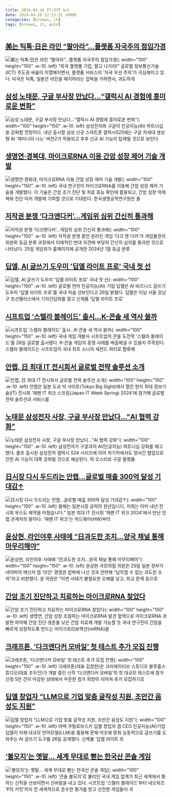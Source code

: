 ```yaml
---
title: 2024.04.26 IT/과학 뉴스
date: 2024-04-26 12:13:31 +0900
categories: [krnews, it]
tags: [krnews, it, auto]
---
```

## [美는 틱톡·日은 라인 “팔아라”...플랫폼 자국주의 점입가경](https://n.news.naver.com/mnews/article/016/0002300093)

![美는 틱톡·日은 라인 “팔아라”...플랫폼 자국주의 점입가경](https://mimgnews.pstatic.net/image/origin/016/2024/04/25/2300093.jpg?type=nf220_150){: width="100" height="150" .w-10 .left}
“외국 플랫폼 기업, 팔고 나가라!” 글로벌 정보통신기술(ICT) 주도권 싸움이 치열해지면서, 플랫폼 서비스의 ‘자국 우선 주의’가 극심해지고 있다. 미국은 틱톡, 일본은 라인을 매각하라는 압박을 가하면서, 과도하게

## [삼성 노태문, 구글 부사장 만났다…“갤럭시 AI 경험에 흥미로운 변화”](https://n.news.naver.com/mnews/article/030/0003201612)

![삼성 노태문, 구글 부사장 만났다…“갤럭시 AI 경험에 흥미로운 변화”](https://mimgnews.pstatic.net/image/origin/030/2024/04/26/3201612.jpg?type=nf220_150){: width="100" height="150" .w-10 .left}
삼성전자와 구글이 인공지능(AI) 파트너십을 강화할 전망이다. 내년 출시할 삼성 신규 스마트폰 갤럭시S25에는 구글 차세대 생성형 AI '제미나이 나노' 버전2가 적용되고 추후 신규 AI 기능이 탑재될 것으로 보인다

## [생명연·경북대, 마이크로RNA 이용 간암 성장 제어 기술 개발](https://n.news.naver.com/mnews/article/421/0007505967)

![생명연·경북대, 마이크로RNA 이용 간암 성장 제어 기술 개발](https://mimgnews.pstatic.net/image/origin/421/2024/04/26/7505967.jpg?type=nf220_150){: width="100" height="150" .w-10 .left}
국내 연구진이 마이크로RNA를 이용해 간암 성장 제어 기술을 개발했다. 이 기술은 간암 조기 진단 및 치료 효능 확인에 활용되고, 간암 성장 억제제와 진단 마커 개발에 기여할 것으로 기대된다. 한국생명공학연구원은 줄

## [저작권 분쟁 ‘다크앤다커’…게임위 심위 간신히 통과해](https://n.news.naver.com/mnews/article/366/0000988375)

![저작권 분쟁 ‘다크앤다커’…게임위 심위 간신히 통과해](https://mimgnews.pstatic.net/image/origin/366/2024/04/25/988375.jpg?type=nf220_150){: width="100" height="150" .w-10 .left}
저작권 분쟁 중인 온라인 게임 ‘다크 앤 다커’가 게임물관리위원회 등급 분류 과정에서 이례적인 반대 의견에 부딪혀 간신히 심의를 통과한 것으로 나타났다. 25일 게임위가 홈페이지에 공개한 2024년 1월 등급 분류

## [딥엘, AI 글쓰기 도우미 '딥엘 라이트 프로' 국내 첫 선](https://n.news.naver.com/mnews/article/031/0000832008)

![딥엘, AI 글쓰기 도우미 '딥엘 라이트 프로' 국내 첫 선](https://mimgnews.pstatic.net/image/origin/031/2024/04/26/832008.jpg?type=nf220_150){: width="100" height="150" .w-10 .left}
글로벌 언어 인공지능(AI) 기업 딥엘은 AI 비즈니스 글쓰기 도우미 '딥엘 라이트 프로'를 국내 처음 선보인다고 26일 밝혔다. 딥엘은 이날 서울 강남구 조선팰리스에서 기자간담회를 열고 신제품 ‘딥엘 라이트 프로'

## [시프트업 ‘스텔라 블레이드’ 출시…K-콘솔 새 역사 쓸까](https://n.news.naver.com/mnews/article/003/0012514659)

![시프트업 ‘스텔라 블레이드’ 출시…K-콘솔 새 역사 쓸까](https://mimgnews.pstatic.net/image/origin/003/2024/04/26/12514659.jpg?type=nf220_150){: width="100" height="150" .w-10 .left}
국내 게임 개발사 시프트업의 콘솔 도전작 ‘스텔라 블레이드’를 26일 글로벌 출시됐다. K-콘솔 게임의 흥행 사례를 배출해낼 수 있을지 주목된다. 스텔라 블레이드는 시프트업이 국내 최초 소니의 세컨드 파티로 합류해

## [안랩, 日 최대 IT 전시회서 글로벌 전략 솔루션 소개](https://n.news.naver.com/mnews/article/018/0005724666)

![안랩, 日 최대 IT 전시회서 글로벌 전략 솔루션 소개](https://mimgnews.pstatic.net/image/origin/018/2024/04/26/5724666.jpg?type=nf220_150){: width="100" height="150" .w-10 .left}
안랩은 일본 도쿄 빅 사이트(Tokyo Big Sight)에서 열린 현지 최대 정보기술(IT) 전시회 ‘재팬 IT 위크 스프링(Japan IT Week Spring) 2024‘에 참가해 글로벌 전략 솔루션과 서비스를

## [노태문 삼성전자 사장, 구글 부사장 만났다…"AI 협력 강화"](https://n.news.naver.com/mnews/article/015/0004977585)

![노태문 삼성전자 사장, 구글 부사장 만났다…"AI 협력 강화"](https://mimgnews.pstatic.net/image/origin/015/2024/04/26/4977585.jpg?type=nf220_150){: width="100" height="150" .w-10 .left}
삼성전자가 구글과의 AI(인공지능) 파트너십 강화를 예고했다. 올초 출시된 삼성전자 갤럭시 S24 시리즈에 이어 차기작에서도 양사간 협업으로 인한 AI 기능이 대폭 강화될 것으로 예상된다. 릭 오스터로 구글 플랫폼·

## [日시장 다시 두드리는 안랩…글로벌 매출 300억 달성 기대감↑](https://n.news.naver.com/mnews/article/003/0012512977)

![日시장 다시 두드리는 안랩…글로벌 매출 300억 달성 기대감↑](https://mimgnews.pstatic.net/image/origin/003/2024/04/25/12512977.jpg?type=nf220_150){: width="100" height="150" .w-10 .left}
올해는 일본시장 공략의 원년입니다, 저희는 이미 내년 전시회 부스도 예약을 마쳤습니다." 일본 최대 IT 전시회 ‘재팬 IT 위크 2024'에서 만난 안랩 관계자의 말이다. '재팬 IT 위크'는 하드웨어(HW)부터

## [윤상현, 라인야후 사태에 “日과도한 조치…양국 채널 통해 마무리해야”](https://n.news.naver.com/mnews/article/016/0002300326)

![윤상현, 라인야후 사태에 “日과도한 조치…양국 채널 통해 마무리해야”](https://mimgnews.pstatic.net/image/origin/016/2024/04/25/2300326.jpg?type=nf220_150){: width="100" height="150" .w-10 .left}
윤상현 국민의힘 의원은 25일 일본 정부가 네이버의 메신저 앱 ‘라인’ 경영권 압박에 나선 것과 관련해 “납득할 수 없는 과도한 조치”라고 비판했다. 윤 의원은 “이번 사태가 불필요한 오해를 낳고, 외교 문제 등으로

## [간암 조기 진단하고 치료하는 마이크로RNA 찾았다](https://n.news.naver.com/mnews/article/366/0000988584)

![간암 조기 진단하고 치료하는 마이크로RNA 찾았다](https://mimgnews.pstatic.net/image/origin/366/2024/04/26/988584.jpg?type=nf220_150){: width="100" height="150" .w-10 .left}
생명연, 간암 성장 조절하는 마이크로RNA 발견 혈액으로 마이크로RNA 과발현 파악해 간암 진단 생존율 낮은 간암 치료제 개발 가능할 듯 국내 연구진이 간암을 빠르게 성장하도록 만드는 마이크로리보핵산(miRNA)을

## [크래프톤, ‘다크앤다커 모바일’ 첫 테스트 추가 모집 진행](https://n.news.naver.com/mnews/article/009/0005294538)

![크래프톤, ‘다크앤다커 모바일’ 첫 테스트 추가 모집 진행](https://mimgnews.pstatic.net/image/origin/009/2024/04/26/5294538.jpg?type=nf220_150){: width="100" height="150" .w-10 .left}
크래프톤(대표 김창한)은 크리에이티브 스튜디오 블루홀스튜디오(대표 조두인)가 개발 중인 신작 ‘다크앤다커 모바일’의 첫 대규모 테스트에 참가 신청 5만 건이 마감된 상태에서 꾸준한 참가 희망이 이어져 추가 모집하기로

## [딥엘 창업자 “LLM으로 기업 맞춤 글작성 지원, 조만간 음성도 지원”](https://n.news.naver.com/mnews/article/009/0005294539)

![딥엘 창업자 “LLM으로 기업 맞춤 글작성 지원, 조만간 음성도 지원”](https://mimgnews.pstatic.net/image/origin/009/2024/04/26/5294539.jpg?type=nf220_150){: width="100" height="150" .w-10 .left}
야렉 쿠틸로브스키 딥엘 창업자 겸 CEO 인공지능(AI)기업 딥엘이 자체 대규모 언어모델(LLM)을 활용해 문체·어조에 맞춰 능동적으로 글쓰기를 도와주는 AI 글쓰기 도구를 26일 공개했다. 신제품 ‘딥엘 라이트 프

## [‘불모지’는 옛말… 세계 무대로 뻗는 한국산 콘솔 게임](https://n.news.naver.com/mnews/article/005/0001691558)

![‘불모지’는 옛말… 세계 무대로 뻗는 한국산 콘솔 게임](https://mimgnews.pstatic.net/image/origin/005/2024/04/25/1691558.jpg?type=nf220_150){: width="100" height="150" .w-10 .left}
‘콘솔 불모지’로 불리던 국내 게임 업계가 최근 세계에서 통하는 신작을 선보이면서 신바람을 내고 있다. 시프트업 ‘스텔라 블레이드’부터 네오위즈 ‘P의 거짓’까지 전 세계적으로 준수한 평가를 받고 선전한 게임들이 국


